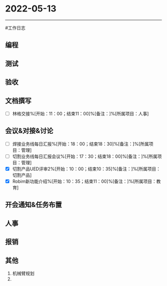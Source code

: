 # 2022-05-13 

---

#工作日志

## 编程



## 测试



## 验收 



## 文档撰写 
- [ ] 林格交接%[开始：11：00；结束11：00]%[备注：]%[所属项目：人事]


## 会议&对接&讨论

- [ ] 焊接业务线每日汇报%[开始：18：00；结束18：30]%[备注：]%[所属项目：管理]
- [ ] 切割业务线每日汇报会议%[开始：17：30；结束18：00]%[备注：]%[所属项目：管理]
- [x] 切割产品UED评审2%[开始：10：00；结束10：35]%[备注：]%[所属项目：切割产品]
- [x] Robim新功能介绍%[开始：10：35；结束11：00]%[备注：]%[所属项目：教育]

## 开会通知&任务布置



## 人事



## 报销



## 其他

1. 机械臂规划
2. 


